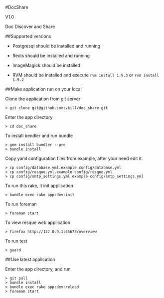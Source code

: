 #DocShare

V1.0

Doc Discover and Share


##Supported versions

* Postgresql should be installed and running

* Redis should be installed and running

* ImageMagick should be installed

* RVM should be installed and execute `rvm install 1.9.3` or `rvm install 1.9.2`


##Make application run on your local

Clone the application from git server

    > git clone git@github.com:vkill/doc_share.git

Enter the app directory

    > cd doc_share

To install bendler and run bundle

    > gem install bundler --pre
    > bundle install

Copy yaml configuration files from example, after your need edit it.

    > cp config/database.yml.example config/database.yml
    > cp config/resque.yml.example config/resque.yml
    > cp config/smtp_settings.yml.example config/smtp_settings.yml

To run this rake, it init application

    > bundle exec rake app:dev:init

To run foreman

    > foreman start

To view resque web application

    > firefox http://127.0.0.1:45678/overview

To run test

    > guard


##Use latest application

Enter the app directory, and run

    > git pull
    > bundle install
    > bundle exec rake app:dev:reload
    > foreman start

